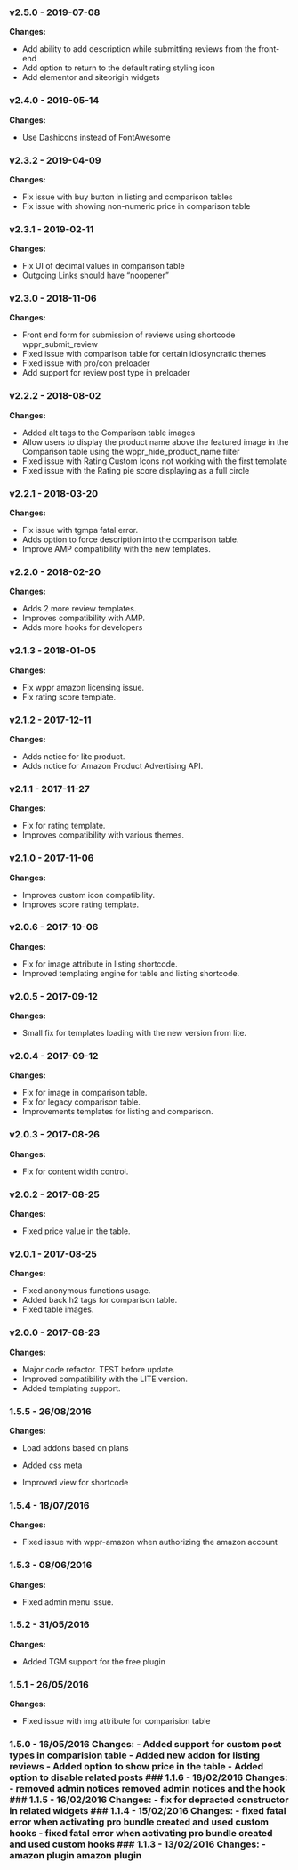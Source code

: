 
 ### v2.5.0 - 2019-07-08 
 **Changes:** 
 * Add ability to add description while submitting reviews from the front-end
* Add option to return to the default rating styling icon
* Add elementor and siteorigin widgets
 
 ### v2.4.0 - 2019-05-14 
 **Changes:** 
 * Use Dashicons instead of FontAwesome
 
 ### v2.3.2 - 2019-04-09 
 **Changes:** 
 * Fix issue with buy button in listing and comparison tables
* Fix issue with showing non-numeric price in comparison table
 
 ### v2.3.1 - 2019-02-11 
 **Changes:** 
 * Fix UI of decimal values in comparison table
* Outgoing Links should have “noopener”
 
 ### v2.3.0 - 2018-11-06 
 **Changes:** 
 * Front end form for submission of reviews using shortcode wppr_submit_review
* Fixed issue with comparison table for certain idiosyncratic themes
* Fixed issue with pro/con preloader
* Add support for review post type in preloader
 
 ### v2.2.2 - 2018-08-02 
 **Changes:** 
 * Added alt tags to the Comparison table images
* Allow users to display the product name above the featured image in the Comparison table using the wppr_hide_product_name filter
* Fixed issue with Rating Custom Icons not working with the first template
* Fixed issue with the Rating pie score displaying as a full circle
 
 ### v2.2.1 - 2018-03-20 
 **Changes:** 
 * Fix issue with tgmpa fatal error.
* Adds option to force description into the comparison table.
* Improve AMP compatibility with the new templates.
 
 ### v2.2.0 - 2018-02-20 
 **Changes:** 
 * Adds 2 more review templates. 
* Improves compatibility with AMP.
* Adds more hooks for developers
 
 ### v2.1.3 - 2018-01-05 
 **Changes:** 
 * Fix wppr amazon licensing issue.
* Fix rating score template.
 
 ### v2.1.2 - 2017-12-11 
 **Changes:** 
 * Adds notice for lite product.
* Adds notice for Amazon Product Advertising API.
 
 ### v2.1.1 - 2017-11-27 
 **Changes:** 
 * Fix for rating template.
* Improves compatibility with various themes.
 
 ### v2.1.0 - 2017-11-06 
 **Changes:** 
 * Improves custom icon compatibility. 
* Improves score rating template.
 
 ### v2.0.6 - 2017-10-06 
 **Changes:** 
 * Fix for image attribute in listing shortcode. 
* Improved templating engine for table and listing shortcode.
 
 ### v2.0.5 - 2017-09-12 
 **Changes:** 
 * Small fix for templates loading with the new version from lite.
 
 ### v2.0.4 - 2017-09-12 
 **Changes:** 
 * Fix for image in comparison table.
* Fix for legacy comparison table. 
* Improvements templates for listing and comparison.
 
 ### v2.0.3 - 2017-08-26 
 **Changes:** 
 * Fix for content width control.
 
 ### v2.0.2 - 2017-08-25 
 **Changes:** 
 * Fixed price value in the table.
 
 ### v2.0.1 - 2017-08-25 
 **Changes:** 
 * Fixed anonymous functions usage.
* Added back h2 tags for comparison table.
* Fixed table images.
 
 ### v2.0.0 - 2017-08-23 
 **Changes:** 
 * Major code refactor. TEST before update.
* Improved compatibility with the LITE version.
* Added templating support.
 
### 1.5.5 - 26/08/2016
**Changes:** 
- Load addons based on plans
- Added css meta
- Improved view for shortcode

### 1.5.4 - 18/07/2016
**Changes:** 
- Fixed issue with wppr-amazon when authorizing the amazon account

### 1.5.3 - 08/06/2016
**Changes:** 
- Fixed admin menu issue.

### 1.5.2 - 31/05/2016
**Changes:** 
- Added TGM support for the free plugin

### 1.5.1 - 26/05/2016
**Changes:** 
- Fixed issue with img attribute for comparision table
 ### 1.5.0 - 16/05/2016 **Changes:** - Added support for custom post types in comparision table - Added new addon for listing reviews - Added option to show price in the table - Added option to disable related posts ### 1.1.6 - 18/02/2016 **Changes:** - removed admin notices removed admin notices and the hook ### 1.1.5 - 16/02/2016 **Changes:** - fix for depracted constructor in related widgets ### 1.1.4 - 15/02/2016 **Changes:** - fixed fatal error when activating pro bundle created and used custom hooks - fixed fatal error when activating pro bundle created and used custom hooks ### 1.1.3 - 13/02/2016 **Changes:** - amazon plugin amazon plugin
